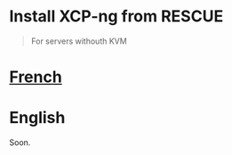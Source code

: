 # Install XCP-ng from RESCUE
> For servers withouth KVM

# [French](install_from_rescue.md)
# English
Soon.
